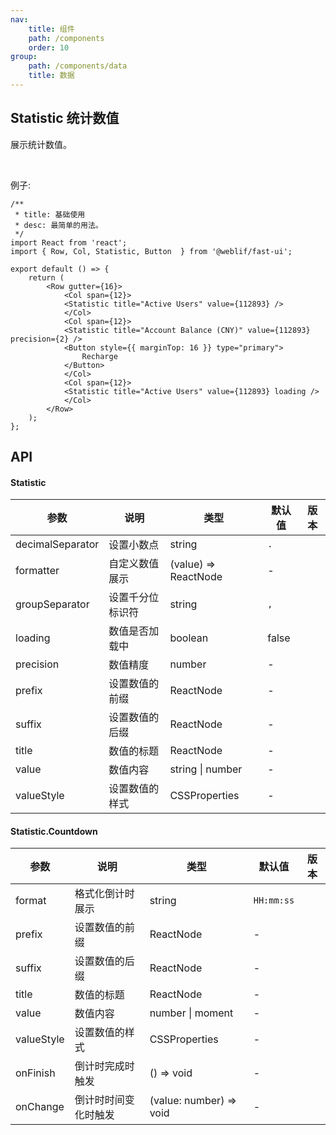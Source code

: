 ```yaml
---
nav:
    title: 组件
    path: /components
    order: 10
group:
    path: /components/data
    title: 数据
---
```


## Statistic 统计数值

展示统计数值。

<br />

例子: 

```tsx
/**
 * title: 基础使用
 * desc: 最简单的用法。
 */
import React from 'react';
import { Row, Col, Statistic, Button  } from '@weblif/fast-ui';

export default () => {
    return (
        <Row gutter={16}>
            <Col span={12}>
            <Statistic title="Active Users" value={112893} />
            </Col>
            <Col span={12}>
            <Statistic title="Account Balance (CNY)" value={112893} precision={2} />
            <Button style={{ marginTop: 16 }} type="primary">
                Recharge
            </Button>
            </Col>
            <Col span={12}>
            <Statistic title="Active Users" value={112893} loading />
            </Col>
        </Row>
    );
};
```


## API

#### Statistic

| 参数 | 说明 | 类型 | 默认值 | 版本 |
| --- | --- | --- | --- | --- |
| decimalSeparator | 设置小数点 | string | `.` |  |
| formatter | 自定义数值展示 | (value) => ReactNode | - |  |
| groupSeparator | 设置千分位标识符 | string | `,` |  |
| loading | 数值是否加载中 | boolean | false |  |
| precision | 数值精度 | number | - |  |
| prefix | 设置数值的前缀 | ReactNode | - |  |
| suffix | 设置数值的后缀 | ReactNode | - |  |
| title | 数值的标题 | ReactNode | - |  |
| value | 数值内容 | string \| number | - |  |
| valueStyle | 设置数值的样式 | CSSProperties | - |  |

#### Statistic.Countdown

| 参数 | 说明 | 类型 | 默认值 | 版本 |
| --- | --- | --- | --- | --- |
| format | 格式化倒计时展示| string | `HH:mm:ss` |  |
| prefix | 设置数值的前缀 | ReactNode | - |  |
| suffix | 设置数值的后缀 | ReactNode | - |  |
| title | 数值的标题 | ReactNode | - |  |
| value | 数值内容 | number \| moment | - |  |
| valueStyle | 设置数值的样式 | CSSProperties | - |  |
| onFinish | 倒计时完成时触发 | () => void | - |  |
| onChange | 倒计时时间变化时触发 | (value: number) => void | - |  |